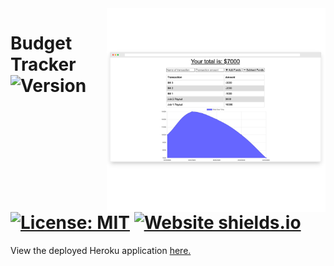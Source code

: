 <img src="https://github.com/journeycruz/BudgetTracker/blob/master/public/img/BudgetTracker.png" align="right" width="350px" />

# Budget Tracker ![Version](https://img.shields.io/badge/version-1.0.0-blue) [![License: MIT](https://img.shields.io/badge/License-MIT-yellow.svg)](https://opensource.org/licenses/MIT) [![Website shields.io](https://img.shields.io/website-up-down-green-red/http/shields.io.svg)](http://shields.io/)

>   

View the deployed Heroku application <a href="https://budget-bud.herokuapp.com/">here.</a>
